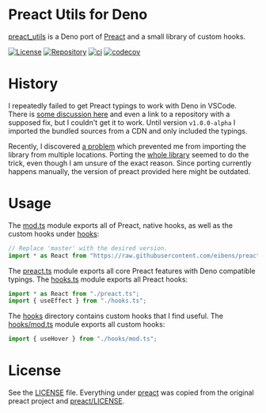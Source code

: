 # Preact Utils for Deno

[preact_utils](#) is a Deno port of [Preact](https://preactjs.com) and a small
library of custom hooks.

[![License](https://img.shields.io/github/license/eibens/preact_utils?color=informational)](LICENSE)
[![Repository](https://img.shields.io/github/v/tag/eibens/preact_utils?label&logo=github)](https://github.com/eibens/preact_utils)
[![ci](https://github.com/eibens/preact_utils/actions/workflows/ci.yml/badge.svg)](https://github.com/eibens/preact_utils/actions/workflows/ci.yml)
[![codecov](https://codecov.io/gh/eibens/preact_utils/branch/master/graph/badge.svg?token=OV98O91EJ1)](https://codecov.io/gh/eibens/preact_utils)

# History

I repeatedly failed to get Preact typings to work with Deno in VSCode. There is
[some discussion here](https://github.com/preactjs/preact/issues/3075) and even
a link to a repository with a supposed fix, but I couldn't get it to work. Until
version `v1.0.0-alpha` I imported the bundled sources from a CDN and only
included the typings.

Recently, I discovered
[a problem](https://github.com/eibens/preact_utils/issues/1) which prevented me
from importing the library from multiple locations. Porting the
[whole library](preact/README.md) seemed to do the trick, even though I am
unsure of the exact reason. Since porting currently happens manually, the
version of preact provided here might be outdated.

# Usage

The [mod.ts](mod.ts) module exports all of Preact, native hooks, as well as the
custom hooks under [hooks](hooks):

```ts
// Replace 'master' with the desired version.
import * as React from "https://raw.githubusercontent.com/eibens/preact_utils/master/mod.ts";
```

The [preact.ts](preact.ts) module exports all core Preact features with Deno
compatible typings. The [hooks.ts](hooks.ts) module exports all Preact hooks:

```ts
import * as React from "./preact.ts";
import { useEffect } from "./hooks.ts";
```

The [hooks](hooks) directory contains custom hooks that I find useful. The
[hooks/mod.ts](hooks/mod.ts) module exports all custom hooks:

```ts
import { useHover } from "./hooks/mod.ts";
```

# License

See the [LICENSE](LICENSE) file. Everything under [preact](preact) was copied
from the original preact project and [preact/LICENSE](preact/LICENSE).
